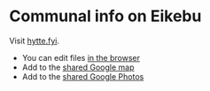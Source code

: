 # Communal info on Eikebu

Visit [hytte.fyi](https://hytte.fyi/).

* You can edit files [in the browser](https://docs.github.com/en/repositories/working-with-files/managing-files/editing-files)
* Add to the [shared Google map](https://maps.app.goo.gl/oyS9fe4c8mVieHhw9)
* Add to the [shared Google Photos](https://photos.app.goo.gl/yE4iBqBw9wSezD1E6)
